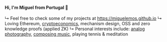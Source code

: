 #### Hi, I'm Miguel from Portugal 👋

↳ Feel free to check some of my projects at https://miguelemos.github.io
↳ Loving Ethereum, [cryptoeconomics](https://miguelemos.co), mechanism design, OSS and zero knowledge proofs (applied ZK)
↳ Personal interests include: [analog photography](https://www.some-places-some-spaces.com), [composing music](https://doorsopendoors.bandcamp.com), playing tennis & meditation

<!--
**miguelemos/miguelemos** is a ✨ _special_ ✨ repository because its `README.md` (this file) appears on your GitHub profile.
-->
